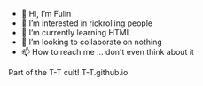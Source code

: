 - 👋 Hi, I’m Fulin
- 👀 I’m interested in rickrolling people
- 🌱 I’m currently learning HTML
- 💞️ I’m looking to collaborate on nothing
- 📫 How to reach me ...
don't even think about it



Part of the T-T cult! T-T.github.io
<!---
FulinS/FulinS is a ✨ special ✨ repository because its `README.md` (this file) appears on your GitHub profile.
You can click the Preview link to take a look at your changes.
--->
